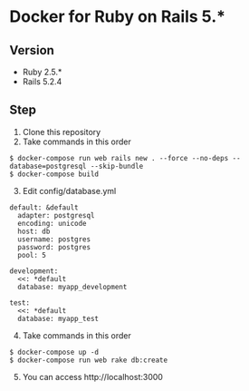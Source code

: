 # Docker for Ruby on Rails 5.* 
## Version
- Ruby 2.5.*  
- Rails 5.2.4  
## Step
1. Clone this repository
2. Take commands in this order
```
$ docker-compose run web rails new . --force --no-deps --database=postgresql --skip-bundle
$ docker-compose build
```
3. Edit config/database.yml
```
default: &default
  adapter: postgresql
  encoding: unicode
  host: db
  username: postgres
  password: postgres
  pool: 5

development:
  <<: *default
  database: myapp_development

test:
  <<: *default
  database: myapp_test
```
4. Take commands in this order
```
$ docker-compose up -d
$ docker-compose run web rake db:create
```
5. You can access http://localhost:3000 

